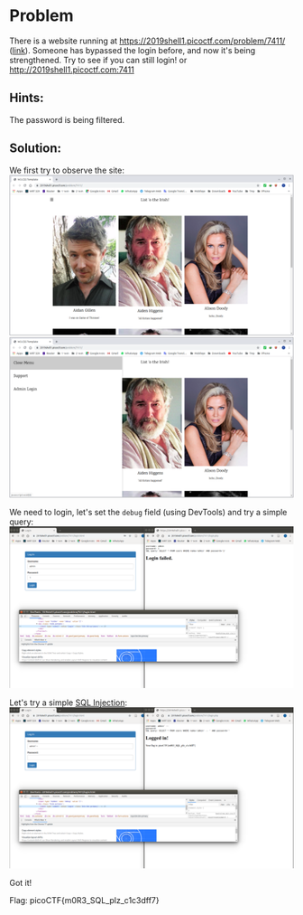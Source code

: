 # Problem
There is a website running at https://2019shell1.picoctf.com/problem/7411/ ([link](https://2019shell1.picoctf.com/problem/7411/)). Someone has bypassed the login before, and now it's being strengthened. Try to see if you can still login! or http://2019shell1.picoctf.com:7411

## Hints:

The password is being filtered.

## Solution:

We first try to observe the site:
![screenshot-1](./screenshot-1.png)
![screenshot-2](./screenshot-2.png)

We need to login, let's set the `debug` field (using DevTools) and try a simple query:
![screenshot-3](./screenshot-3.png)

Let's try a simple [SQL Injection](https://en.wikipedia.org/wiki/SQL_injection):
![screenshot-4](./screenshot-4.png)

Got it!

Flag: picoCTF{m0R3_SQL_plz_c1c3dff7}
